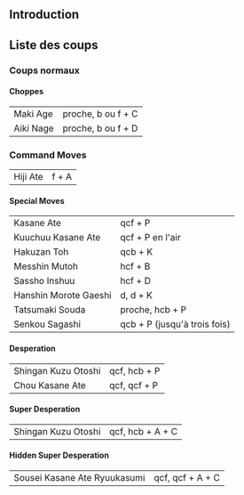 ## Introduction

## Liste des coups

### Coups normaux

#### Choppes

|           |                    |
|-----------|--------------------|
| Maki Age  | proche, b ou f + C |
| Aiki Nage | proche, b ou f + D |

### Command Moves

|          |       |
|----------|-------|
| Hiji Ate | f + A |

#### Special Moves

|                       |                              |
|-----------------------|------------------------------|
| Kasane Ate            | qcf + P                      |
| Kuuchuu Kasane Ate    | qcf + P en l'air             |
| Hakuzan Toh           | qcb + K                      |
| Messhin Mutoh         | hcf + B                      |
| Sassho Inshuu         | hcf + D                      |
| Hanshin Morote Gaeshi | d, d + K                     |
| Tatsumaki Souda       | proche, hcb + P              |
| Senkou Sagashi        | qcb + P (jusqu'à trois fois) |

#### Desperation

|                     |              |
|---------------------|--------------|
| Shingan Kuzu Otoshi | qcf, hcb + P |
| Chou Kasane Ate     | qcf, qcf + P |

#### Super Desperation

|                     |                  |
|---------------------|------------------|
| Shingan Kuzu Otoshi | qcf, hcb + A + C |

#### Hidden Super Desperation

|                              |                  |
|------------------------------|------------------|
| Sousei Kasane Ate Ryuukasumi | qcf, qcf + A + C |
